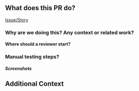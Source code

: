 ## What does this PR do?

[Issue/Story](LINK_TO_STORY)

### Why are we doing this? Any context or related work?

#### Where should a reviewer start?

### Manual testing steps?

##### Screenshots

## Additional Context
